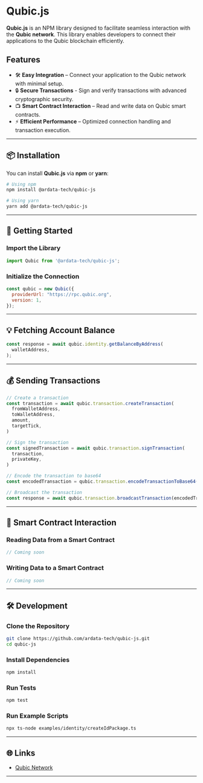 # Qubic.js

**Qubic.js** is an NPM library designed to facilitate seamless interaction with the **Qubic network**. This library enables developers to connect their applications to the Qubic blockchain efficiently.

## Features

- 🛠 **Easy Integration** – Connect your application to the Qubic network with minimal setup.
- 🔒 **Secure Transactions** -  Sign and verify transactions with advanced cryptographic security.
- 📺 **Smart Contract Interaction** – Read and write data on Qubic smart contracts.
- ⚡ **Efficient Performance** – Optimized connection handling and transaction execution.

---

## 📦 Installation

You can install **Qubic.js** via **npm** or **yarn**:

```sh
# Using npm
npm install @ardata-tech/qubic-js

# Using yarn
yarn add @ardata-tech/qubic-js
```

---

## 🚀 Getting Started

### Import the Library

```javascript
import Qubic from '@ardata-tech/qubic-js';
```

### Initialize the Connection

```javascript
const qubic = new Qubic({
  providerUrl: "https://rpc.qubic.org",
  version: 1,
});
```

---

## 💡 Fetching Account Balance

```javascript
const response = await qubic.identity.getBalanceByAddress(
  walletAddress,
);
```

---

## 💰 Sending Transactions

```javascript
// Create a transaction
const transaction = await qubic.transaction.createTransaction(
  fromWalletAddress,
  toWalletAddress,
  amount,
  targetTick,
)

// Sign the transaction
const signedTransaction = await qubic.transaction.signTransaction(
  transaction,
  privateKey,
)

// Encode the transaction to base64
const encodedTransaction = qubic.transaction.encodeTransactionToBase64(signedTransaction)

// Broadcast the transaction
const response = await qubic.transaction.broadcastTransaction(encodedTransaction);
```

---

## 💜 Smart Contract Interaction

### Reading Data from a Smart Contract

```javascript
// Coming soon
```

### Writing Data to a Smart Contract

```javascript
// Coming soon
```

---

## 🛠 Development

### Clone the Repository

```sh
git clone https://github.com/ardata-tech/qubic-js.git
cd qubic-js
```

### Install Dependencies

```sh
npm install
```

### Run Tests

```sh
npm test
```

### Run Example Scripts

```sh
npx ts-node examples/identity/createIdPackage.ts
```

---

## 🌐 Links

- [Qubic Network](https://qubic.org/)

---
